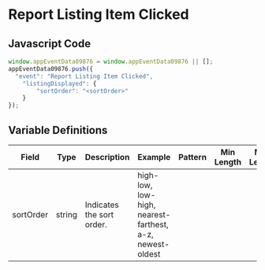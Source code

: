 # Report Listing Item Clicked

### 

## Javascript Code
```js
window.appEventData09876 = window.appEventData09876 || [];
appEventData09876.push({
  "event": "Report Listing Item Clicked",
    "listingDisplayed": {
        "sortOrder": "<sortOrder>"
    }
});
```

## Variable Definitions

|Field|Type|Description|Example|Pattern|Min Length|Max Length|Minimum|Maximum|Multiple Of|
| --- | --- | --- | --- | --- | --- | --- | --- | --- | --- |
|sortOrder|string|Indicates the sort order.|high-low, low-high, nearest-farthest, a-z, newest-oldest|||||||




